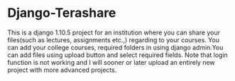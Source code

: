 # Django-Terashare
This is a django 1.10.5 project for an institution where you can share your files(such as lectures, assignments etc.,) regarding to your courses.
You can add your college courses, required folders in using django admin.You can add files using upload button and select required fields.
Note that login function is not working and I will sooner or later upload an entirely new project with more advanced projects.
